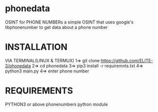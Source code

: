 # phonedata
OSINT for PHONE NUMBERs
a simple OSINT that uses google's libphonenumber to get data about a phone number

# INSTALLATION
VIA TERMINAL(LINUX & TERMUX)
1=>  git clone https://github.com/ELITE-3/phonedata
2=>  cd phonedata
3=>  pip3 install -r requiremnts.txt
4=>  python3 main.py
4=>  enter phone number

# REQUIREMENTS
PYTHON3 or above
phonenumbers python module
